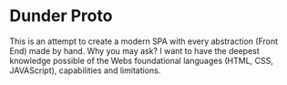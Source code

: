 # Dunder Proto
This is an attempt to create a modern SPA with every abstraction (Front End) made by hand. Why you may ask? I want to have the deepest knowledge possible of the Webs foundational languages (HTML, CSS, JAVAScript), capabilities and limitations.
